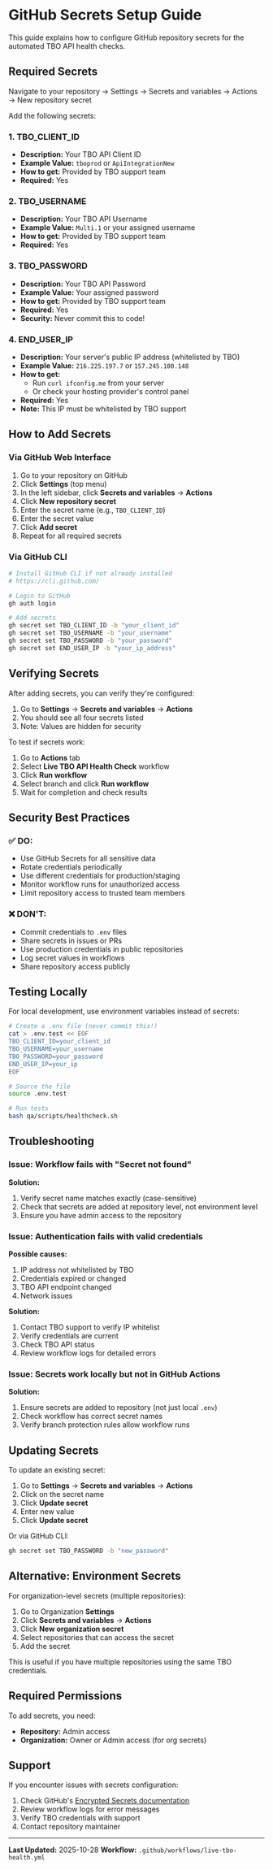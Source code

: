 # GitHub Secrets Setup Guide

This guide explains how to configure GitHub repository secrets for the automated TBO API health checks.

## Required Secrets

Navigate to your repository → Settings → Secrets and variables → Actions → New repository secret

Add the following secrets:

### 1. TBO_CLIENT_ID
- **Description:** Your TBO API Client ID
- **Example Value:** `tboprod` or `ApiIntegrationNew`
- **How to get:** Provided by TBO support team
- **Required:** Yes

### 2. TBO_USERNAME
- **Description:** Your TBO API Username
- **Example Value:** `Multi.1` or your assigned username
- **How to get:** Provided by TBO support team
- **Required:** Yes

### 3. TBO_PASSWORD
- **Description:** Your TBO API Password
- **Example Value:** Your assigned password
- **How to get:** Provided by TBO support team
- **Required:** Yes
- **Security:** Never commit this to code!

### 4. END_USER_IP
- **Description:** Your server's public IP address (whitelisted by TBO)
- **Example Value:** `216.225.197.7` or `157.245.100.148`
- **How to get:** 
  - Run `curl ifconfig.me` from your server
  - Or check your hosting provider's control panel
- **Required:** Yes
- **Note:** This IP must be whitelisted by TBO support

## How to Add Secrets

### Via GitHub Web Interface

1. Go to your repository on GitHub
2. Click **Settings** (top menu)
3. In the left sidebar, click **Secrets and variables** → **Actions**
4. Click **New repository secret**
5. Enter the secret name (e.g., `TBO_CLIENT_ID`)
6. Enter the secret value
7. Click **Add secret**
8. Repeat for all required secrets

### Via GitHub CLI

```bash
# Install GitHub CLI if not already installed
# https://cli.github.com/

# Login to GitHub
gh auth login

# Add secrets
gh secret set TBO_CLIENT_ID -b "your_client_id"
gh secret set TBO_USERNAME -b "your_username"
gh secret set TBO_PASSWORD -b "your_password"
gh secret set END_USER_IP -b "your_ip_address"
```

## Verifying Secrets

After adding secrets, you can verify they're configured:

1. Go to **Settings** → **Secrets and variables** → **Actions**
2. You should see all four secrets listed
3. Note: Values are hidden for security

To test if secrets work:

1. Go to **Actions** tab
2. Select **Live TBO API Health Check** workflow
3. Click **Run workflow**
4. Select branch and click **Run workflow**
5. Wait for completion and check results

## Security Best Practices

### ✅ DO:
- Use GitHub Secrets for all sensitive data
- Rotate credentials periodically
- Use different credentials for production/staging
- Monitor workflow runs for unauthorized access
- Limit repository access to trusted team members

### ❌ DON'T:
- Commit credentials to `.env` files
- Share secrets in issues or PRs
- Use production credentials in public repositories
- Log secret values in workflows
- Share repository access publicly

## Testing Locally

For local development, use environment variables instead of secrets:

```bash
# Create a .env file (never commit this!)
cat > .env.test << EOF
TBO_CLIENT_ID=your_client_id
TBO_USERNAME=your_username
TBO_PASSWORD=your_password
END_USER_IP=your_ip
EOF

# Source the file
source .env.test

# Run tests
bash qa/scripts/healthcheck.sh
```

## Troubleshooting

### Issue: Workflow fails with "Secret not found"

**Solution:**
1. Verify secret name matches exactly (case-sensitive)
2. Check that secrets are added at repository level, not environment level
3. Ensure you have admin access to the repository

### Issue: Authentication fails with valid credentials

**Possible causes:**
1. IP address not whitelisted by TBO
2. Credentials expired or changed
3. TBO API endpoint changed
4. Network issues

**Solution:**
1. Contact TBO support to verify IP whitelist
2. Verify credentials are current
3. Check TBO API status
4. Review workflow logs for detailed errors

### Issue: Secrets work locally but not in GitHub Actions

**Solution:**
1. Ensure secrets are added to repository (not just local `.env`)
2. Check workflow has correct secret names
3. Verify branch protection rules allow workflow runs

## Updating Secrets

To update an existing secret:

1. Go to **Settings** → **Secrets and variables** → **Actions**
2. Click on the secret name
3. Click **Update secret**
4. Enter new value
5. Click **Update secret**

Or via GitHub CLI:
```bash
gh secret set TBO_PASSWORD -b "new_password"
```

## Alternative: Environment Secrets

For organization-level secrets (multiple repositories):

1. Go to Organization **Settings**
2. Click **Secrets and variables** → **Actions**
3. Click **New organization secret**
4. Select repositories that can access the secret
5. Add the secret

This is useful if you have multiple repositories using the same TBO credentials.

## Required Permissions

To add secrets, you need:
- **Repository:** Admin access
- **Organization:** Owner or Admin access (for org secrets)

## Support

If you encounter issues with secrets configuration:

1. Check GitHub's [Encrypted Secrets documentation](https://docs.github.com/en/actions/security-guides/encrypted-secrets)
2. Review workflow logs for error messages
3. Verify TBO credentials with support
4. Contact repository maintainer

---

**Last Updated:** 2025-10-28
**Workflow:** `.github/workflows/live-tbo-health.yml`
